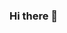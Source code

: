 ### Hi there 👋

<!--
**illfriday/illfriday** is a ✨ _special_ ✨ repository because its `README.md` (this file) appears on your GitHub profile.

Here are some ideas to get you started:

- 🔭 I’m currently working on my portfolio site/blog to write about my learning journey in web development. I plan to utilize 11ty static site generator, Hexo, and IndieWeb for this project. Might delete later.
- 🌱 I’m currently learning Typescript and Remix.
- 👯 I’m looking to collaborate on interesting, beginner open source projects.
- 🤔 I’m looking for help with creating a blog within the IndieWeb sphere that incorporates webmentions. Hexo. Headless CMS(tried Strapi so far might look into Ghost).
- 💬 Ask me about hot sauce.
- 📫 How to reach me: willprouty@gmail.com
  - 😄 Pronouns: he/him
- ⚡ Fun fact: (lightmode)Floral designer | Front-end dev(darkmode)
-->
